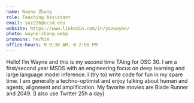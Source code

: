 ```yaml
---
name: Wayne Zhang
role: Teaching Assistant
email: yuz226@ucsd.edu
website: https://www.linkedin.com/in/yxzwayne/
photo: wayne-zhang.webp
pronouns: he/him
office-hours: M 9:30 AM, W 2:00 PM
---
```


Hello! I’m Wayne and this is my second time TAing for DSC 30. I am a first/second year MSDS with an engineering focus on deep learning and large language model inference. I (try to) write code for fun in my spare time. I am generally a techno-optimist and enjoy talking about human and agents, alignment and amplification. My favorite movies are Blade Runner and 2049. (I also use Twitter 25h a day)
